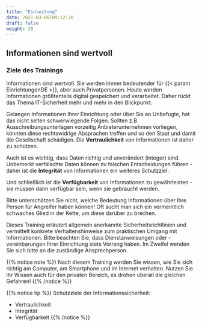 ```yaml
---
title: "Einleitung"
date: 2021-03-06T09:12:20
draft: false
weight: 20
---
```


## Informationen sind wertvoll

### Ziele des Trainings 

Informationen sind wertvoll. Sie werden immer bedeutender für {{< param EinrichtungenDE >}}, aber auch Privatpersonen. Heute werden Informationen größtenteils digital gespeichert und verarbeitet. Daher rückt das Thema IT-Sicherheit mehr und mehr in den Blickpunkt.

Gelangen Informationen Ihrer Einrichtung oder über Sie an Unbefugte, hat das nicht selten schwerwiegende Folgen. Sollten z.B. Ausschreibungsunterlagen vorzeitig Anbieterunternehmen vorliegen, könnten diese rechtswidrige Absprachen treffen und so den Staat und damit die Gesellschaft schädigen. Die **Vertraulichkeit** von Informationen ist daher zu schützen.

Auch ist es wichtig, dass Daten richtig und unverändert (integer) sind. Unbemerkt verfälschte Daten können zu falschen Entscheidungen führen - daher ist die **Integrität** von Informationen ein weiteres Schutzziel.

Und schließlich ist die **Verfügbarkeit** von Informationen zu gewährleisten - sie müssen dann verfügbar sein, wenn sie gebraucht werden.

Bitte unterschätzen Sie nicht, welche Bedeutung Informationen über Ihre Person für Angreifer haben können! Oft sucht man sich ein vermeintlich schwaches Glied in der Kette, um diese darüber zu brechen.

Dieses Training erläutert allgemein anerkannte Sicherheitsrichtlinien und vermittelt konkrete Verhaltenshinweise zum praktischen Umgang mit Informationen. Bitte beachten Sie, dass Dienstanweisungen oder -vereinbarungen Ihrer Einrichtung stets Vorrang haben. Im Zweifel wenden Sie sich bitte an die zuständige Ansprechperson.

{{% notice note %}}
Nach diesem Training werden Sie wissen, wie Sie sich richtig am Computer, am Smartphone und im Internet verhalten. Nutzen Sie Ihr Wissen auch für den privaten Bereich, es drohen überall die gleichen Gefahren!
{{% /notice %}}

{{% notice tip %}}
Schutzziele der Informationssicherheit:
  * Vertraulichkeit
  * Integrität
  * Verfügbarkeit
{{% /notice %}}